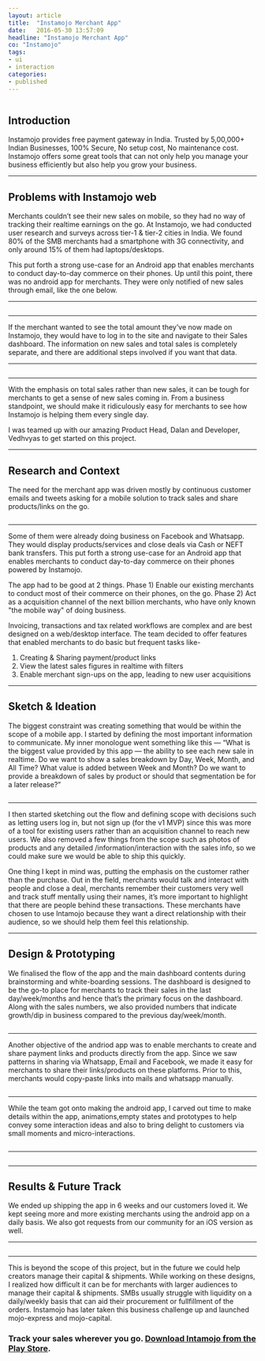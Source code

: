```yaml
---
layout: article
title:  "Instamojo Merchant App"
date:   2016-05-30 13:57:09
headline: "Instamojo Merchant App"
co: "Instamojo"
tags:
- ui
- interaction
categories:
- published
---
```



<figure>
<img class="lazy" data-original="{{edchao.github.io}}/assets/img_instamojo_cover.jpg" />
</figure>

<!--more-->


## Introduction

Instamojo provides free payment gateway in India. Trusted by 5,00,000+ Indian Businesses, 100% Secure, No setup cost, No maintenance cost. Instamojo offers some great tools that can not only help you manage your business efficiently but also help you grow your business.

---

## Problems with Instamojo web


Merchants couldn’t see their new sales on mobile, so they had no way of tracking their realtime earnings on the go. At Instamojo, we had conducted user research and surveys across tier-1 & tier-2 cities in India. We found 80% of the SMB merchants had a smartphone with 3G connectivity, and only around 15% of them had laptops/desktops. 

This put forth a strong use-case for an Android app that enables merchants to conduct day-to-day commerce on their phones. Up until this point, there was no android app for merchants. They were only notified of new sales through email, like the one below.

---

<figure>
<img class="lazy" data-original="{{edchao.github.io}}/assets/img_instamojo_email.jpg" />
</figure>

---

If the merchant wanted to see the total amount they’ve now made on Instamojo, they would have to log in to the site and navigate to their Sales dashboard. The information on new sales and total sales is completely separate, and there are additional steps involved if you want that data.

---

<figure>
<img class="lazy" data-original="{{edchao.github.io}}/assets/img_instamojo_webapp.jpg" />
</figure>

---

With the emphasis on total sales rather than new sales, it can be tough for merchants to get a sense of new sales coming in. From a business standpoint, we should make it ridiculously easy for merchants to see how Instamojo is helping them every single day. 

I was teamed up with our amazing Product Head, Dalan and Developer, Vedhvyas to get started on this project.

---
## Research and Context

The need for the merchant app was driven mostly by continuous customer emails and tweets asking for a mobile solution to track sales and share products/links on the go.

<figure>
<img class="lazy" data-original="{{edchao.github.io}}/assets/img_instamojo_tweets.jpg" />
</figure>

---

Some of them were already doing business on Facebook and Whatsapp. They would display products/services and close deals via Cash or NEFT bank transfers. This put forth a strong use-case for an Android app that enables merchants to conduct day-to-day commerce on their phones powered by Instamojo.

The app had to be good at 2 things. 
Phase 1) Enable our existing merchants to conduct most of their commerce on their phones, on the go.
Phase 2) Act as a acquisition channel of the next billion merchants, who have only known "the mobile way" of doing business.

Invoicing, transactions and tax related workflows are complex and are best designed on a web/desktop interface. The team decided to offer features that enabled merchants to do basic but frequent tasks like-
1) Creating & Sharing payment/product links
2) View the latest sales figures in realtime with filters
3) Enable merchant sign-ups on the app, leading to new user acquisitions

---
## Sketch & Ideation

The biggest constraint was creating something that would be within the scope of a mobile app. I started by defining the most important information to communicate. My inner monologue went something like this — “What is the biggest value provided by this app — the ability to see each new sale in realtime. Do we want to show a sales breakdown by Day, Week, Month, and All Time? What value is added between Week and Month? Do we want to provide a breakdown of sales by product or should that segmentation be for a later release?”

<figure>
<img class="lazy" data-original="{{edchao.github.io}}/assets/img_instamojo_sketching.jpg" />
</figure>

---

I then started sketching out the flow and defining scope with decisions such as letting users log in, but not sign up (for the v1 MVP) since this was more of a tool for existing users rather than an acquisition channel to reach new users. We also removed a few things from the scope such as photos of products and any detailed /information/interaction with the sales info, so we could make sure we would be able to ship this quickly.

One thing I kept in mind was, putting the emphasis on the customer rather than the purchase. Out in the field, merchants would talk and interact with people and close a deal, merchants remember their customers very well and track stuff mentally using their names, it’s more important to highlight that there are people behind these transactions. These merchants have chosen to use Intamojo because they want a direct relationship with their audience, so we should help them feel this relationship.

---
## Design & Prototyping

We finalised the flow of the app and the main dashboard contents during brainstorming and white-boarding sessions. The dashboard is designed to be the go-to place for merchants to track their sales in the last day/week/months and hence that’s the primary focus on the dashboard. Along with the sales numbers, we also provided numbers that indicate growth/dip in business compared to the previous day/week/month.  

<figure>
<img class="lazy" data-original="{{edchao.github.io}}/assets/img_instamojo_sales.jpg" />
</figure>

---

Another objective of the andriod app was to enable merchants to create and share payment links and products directly from the app. Since we saw patterns in sharing via Whatsapp, Email and Facebook, we made it easy for merchants to share their links/products on these platforms. Prior to this, merchants would copy-paste links into mails and whatsapp manually.

<figure>
<img class="lazy" data-original="{{edchao.github.io}}/assets/img_instamojo_links.jpg" />
</figure>

---

While the team got onto making the android app, I carved out time to make details within the app, animations,empty states and prototypes to help convey some interaction ideas and also to bring delight to customers via small moments and micro-interactions.



<figure>
<img class="lazy" data-original="{{edchao.github.io}}/assets/img_instamojo_load.gif" />
</figure>

---

<figure>
<img class="lazy" data-original="{{edchao.github.io}}/assets/img_instamojo_fab.gif" />
</figure>

---


## Results & Future Track

We ended up shipping the app in 6 weeks and our customers loved it. We kept seeing more and more existing merchants using the android app on a daily basis. We also got requests from our community for an iOS version as well.

---

<figure>
<img class="lazy" data-original="{{edchao.github.io}}/assets/img_instamojo_future.jpg" />
</figure>

---

This is beyond the scope of this project, but in the future we could help creators manage their capital & shipments. While working on these designs, I realized how difficult it can be for merchants with larger audiences to manage their capital & shipments. SMBs usually struggle with liquidity on a daily/weekly basis that can aid their procurement or fullfillment of the orders. Instamojo has later taken this business challenge up and launched mojo-express and mojo-capital.

### Track your sales wherever you go. <a href="https://play.google.com/store/apps/details?id=com.instamojo.app&hl=en_IN">Download Intamojo from the Play Store</a>.
